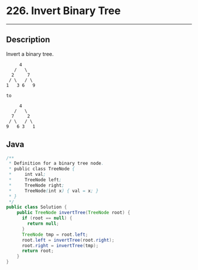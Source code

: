 # 226. Invert Binary Tree

---

## Description

Invert a binary tree.
```
     4
   /   \
  2     7
 / \   / \
1   3 6   9

to

     4
   /   \
  7     2
 / \   / \
9   6 3   1
```


## Java

```java
/**
 * Definition for a binary tree node.
 * public class TreeNode {
 *     int val;
 *     TreeNode left;
 *     TreeNode right;
 *     TreeNode(int x) { val = x; }
 * }
 */
public class Solution {
    public TreeNode invertTree(TreeNode root) {
      if (root == null) {
        return null;
      }
      TreeNode tmp = root.left;
      root.left = invertTree(root.right);
      root.right = invertTree(tmp);
      return root;
    }
}
```
